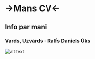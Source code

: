 # ->**Mans CV**<-
## Info par mani
###  Vards, Uzvārds - Ralfs Daniels Ūks

![alt text](image.jpg)

